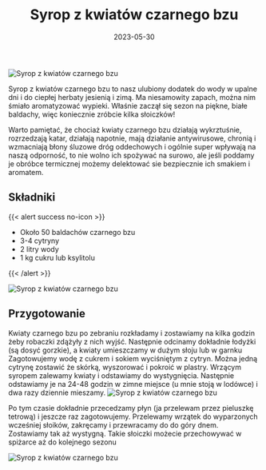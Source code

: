 ﻿---
title: "Syrop z kwiatów czarnego bzu"
date: 2023-05-30
categories:
- przetwory
tags:
- czarny bez
- syrop
- kwiaty czarnego bzu
- wegetariańskie
- wegańskie
- bez laktozy
thumbnailImagePosition: "top"
---
![Syrop z kwiatów czarnego bzu](/img/Syrop-z-kwiatów-czarnego-bzu/Syrop-z-kwiatów-czarnego-bzu-1.jpg)

Syrop z kwiatów czarnego bzu to nasz ulubiony dodatek do wody w upalne dni i do ciepłej herbaty jesienią i zimą. Ma niesamowity zapach, można nim śmiało aromatyzować wypieki. Właśnie zaczął się sezon na piękne, białe baldachy, więc koniecznie zróbcie kilka słoiczków!
<!--more-->
Warto pamiętać, że chociaż kwiaty czarnego bzu działają wykrztuśnie, rozrzedzają katar, działają napotnie, mają działanie antywirusowe, chronią i wzmacniają błony śluzowe dróg oddechowych i ogólnie super wpływają na naszą odporność, to nie wolno ich spożywać na surowo, ale jeśli poddamy je obróbce termicznej możemy delektować sie bezpiecznie ich smakiem i aromatem.

## Składniki
{{< alert success no-icon >}}

- Około 50 baldachów czarnego bzu
- 3-4 cytryny
- 2 litry wody
- 1 kg cukru lub ksylitolu

{{< /alert >}}

![Syrop z kwiatów czarnego bzu](/img/Syrop-z-kwiatów-czarnego-bzu/Syrop-z-kwiatów-czarnego-bzu-2.jpg)
## Przygotowanie

Kwiaty czarnego bzu po zebraniu rozkładamy i zostawiamy na kilka godzin żeby robaczki zdążyły z nich wyjść. Następnie odcinamy dokładnie łodyżki (są dosyć gorzkie), a kwiaty umieszczamy w dużym słoju lub w garnku
Zagotowujemy wodę z cukrem i sokiem wyciśniętym z cytryn. Można jedną cytrynę zostawić że skórką, wyszorować i pokroić w plastry. Wrzącym syropem zalewamy kwiaty i odstawiamy do wystygnięcia. Następnie odstawiamy je na 24-48 godzin w zimne miejsce (u mnie stoją w lodówce) i dwa razy dziennie mieszamy.
![Syrop z kwiatów czarnego bzu](/img/Syrop-z-kwiatów-czarnego-bzu/Syrop-z-kwiatów-czarnego-bzu-3.jpg)

Po tym czasie dokładnie przecedzamy płyn (ja przelewam przez pieluszkę tetrową) i jeszcze raz zagotowujemy. Przelewamy wrzątek do wyparzonych wcześniej słoików, zakręcamy i przewracamy do do góry dnem. Zostawiamy tak aż wystygną. Takie słoiczki możecie przechowywać w spiżarce aż do kolejnego sezonu
 
![Syrop z kwiatów czarnego bzu](/img/Syrop-z-kwiatów-czarnego-bzu/Syrop-z-kwiatów-czarnego-bzu-4.jpg)